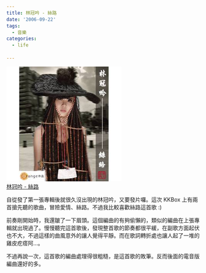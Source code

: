 ```yaml
---
title: 林冠吟 - 絲路
date: '2006-09-22'
tags:
  - 音樂
categories:
  - life

---
```

[![林冠吟 - 絲路](images/0.jpg)](http://www.flickr.com/photos/yurenju/249444344/ "Photo Sharing")  
[林冠吟 - 絲路](http://www.kkbox.com.tw/funky/web_info/RGAuh-Uql5.unQW00JdR008l.html#1)  
  
自從發了第一張專輯後就很久沒出現的林冠吟，又要發片囉。這次 KKBox 上有兩首搶先聽的歌曲，冒險愛情、絲路。不過我比較喜歡絲路這首歌 :)  
  
前奏剛開始時，我還皺了一下眉頭。這個編曲的有夠偷懶的，類似的編曲在上張專輯就出現過了。慢慢聽完這首歌後，發現整首歌的節奏都很平緩，在副歌方面起伏也不大，不過這樣的曲風意外的讓人覺得平靜。而在歌詞轉折處也讓人起了一堆的雞皮疙瘩阿…。  
  
不過再說一次，這首歌的編曲處理得很粗糙，是這首歌的敗筆。反而後面的電音版編曲還好的多。